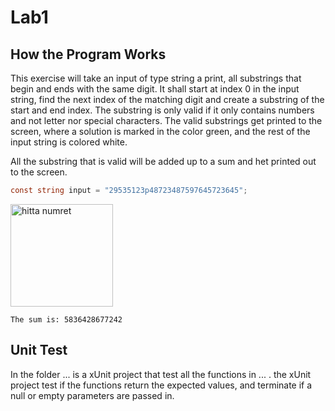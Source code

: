 # Lab1

## How the Program Works
This exercise will take an input of type string a print, all substrings that begin and ends with the same digit. It shall start at index 0 in the input string, find the next index of the matching digit and create a substring of the start and end index. The substring is only valid if it only contains numbers and not letter nor special characters.
The valid substrings get printed to the screen, where a solution is marked in the color green, and the rest of the input string is colored white.

All the substring that is valid will be added up to a sum and het printed out to the screen.

``` cs
const string input = "29535123p48723487597645723645";
```

<img width="164" alt="hitta numret" src="https://user-images.githubusercontent.com/50596493/188883384-34653117-ef20-4666-8bfd-11663b8b0f45.PNG">

``` 
The sum is: 5836428677242
```
## Unit Test
In the folder ... is a xUnit project that test all the functions in ... . the xUnit project test if the functions return the expected values, and terminate if a null or empty parameters are passed in.
